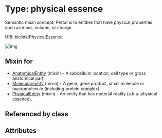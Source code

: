 
# Type: physical essence


Semantic mixin concept.  Pertains to entities that have physical properties such as mass, volume, or charge.

URI: [biolink:PhysicalEssence](https://w3id.org/biolink/vocab/PhysicalEssence)


![img](http://yuml.me/diagram/nofunky;dir:TB/class/[PhysicalEntity]uses%20-.->[PhysicalEssence],[MolecularEntity]uses%20-.->[PhysicalEssence],[AnatomicalEntity]uses%20-.->[PhysicalEssence],[PhysicalEntity],[MolecularEntity],[AnatomicalEntity])

## Mixin for

 * [AnatomicalEntity](AnatomicalEntity.md) (mixin)  - A subcellular location, cell type or gross anatomical part
 * [MolecularEntity](MolecularEntity.md) (mixin)  - A gene, gene product, small molecule or macromolecule (including protein complex)
 * [PhysicalEntity](PhysicalEntity.md) (mixin)  - An entity that has material reality (a.k.a. physical essence).

## Referenced by class


## Attributes

